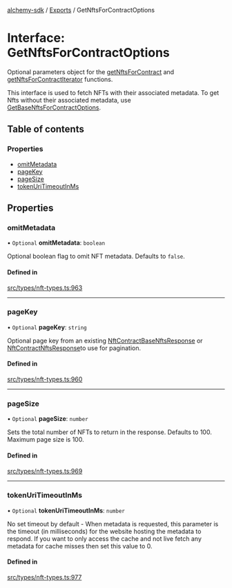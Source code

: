 [alchemy-sdk](../README.md) / [Exports](../modules.md) / GetNftsForContractOptions

# Interface: GetNftsForContractOptions

Optional parameters object for the [getNftsForContract](../classes/NftNamespace.md#getnftsforcontract) and
[getNftsForContractIterator](../classes/NftNamespace.md#getnftsforcontractiterator) functions.

This interface is used to fetch NFTs with their associated metadata. To get
Nfts without their associated metadata, use [GetBaseNftsForContractOptions](GetBaseNftsForContractOptions.md).

## Table of contents

### Properties

- [omitMetadata](GetNftsForContractOptions.md#omitmetadata)
- [pageKey](GetNftsForContractOptions.md#pagekey)
- [pageSize](GetNftsForContractOptions.md#pagesize)
- [tokenUriTimeoutInMs](GetNftsForContractOptions.md#tokenuritimeoutinms)

## Properties

### omitMetadata

• `Optional` **omitMetadata**: `boolean`

Optional boolean flag to omit NFT metadata. Defaults to `false`.

#### Defined in

[src/types/nft-types.ts:963](https://github.com/alchemyplatform/alchemy-sdk-js/blob/ae0aa3f0/src/types/nft-types.ts#L963)

___

### pageKey

• `Optional` **pageKey**: `string`

Optional page key from an existing [NftContractBaseNftsResponse](NftContractBaseNftsResponse.md) or
[NftContractNftsResponse](NftContractNftsResponse.md)to use for pagination.

#### Defined in

[src/types/nft-types.ts:960](https://github.com/alchemyplatform/alchemy-sdk-js/blob/ae0aa3f0/src/types/nft-types.ts#L960)

___

### pageSize

• `Optional` **pageSize**: `number`

Sets the total number of NFTs to return in the response. Defaults to 100.
Maximum page size is 100.

#### Defined in

[src/types/nft-types.ts:969](https://github.com/alchemyplatform/alchemy-sdk-js/blob/ae0aa3f0/src/types/nft-types.ts#L969)

___

### tokenUriTimeoutInMs

• `Optional` **tokenUriTimeoutInMs**: `number`

No set timeout by default - When metadata is requested, this parameter is
the timeout (in milliseconds) for the website hosting the metadata to
respond. If you want to only access the cache and not live fetch any
metadata for cache misses then set this value to 0.

#### Defined in

[src/types/nft-types.ts:977](https://github.com/alchemyplatform/alchemy-sdk-js/blob/ae0aa3f0/src/types/nft-types.ts#L977)
